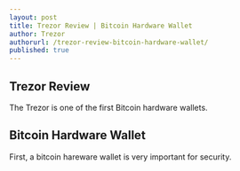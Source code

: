 ```yaml
---
layout: post
title: Trezor Review | Bitcoin Hardware Wallet
author: Trezor
authorurl: /trezor-review-bitcoin-hardware-wallet/
published: true
---
```


<p><h2>Trezor Review</h2>
<p>The Trezor is one of the first Bitcoin hardware wallets.
<p><h2>Bitcoin Hardware Wallet</h2>
<p>First, a bitcoin hareware wallet is very important for security.